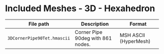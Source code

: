 # Included Meshes - 3D - Hexahedron

|File path|Description|Format|
|---|---|---|
|`3DCornerPipe90Tet.hmascii`|Corner Pipe 90deg with 861 nodes.|MSH ASCII (HyperMesh)|
